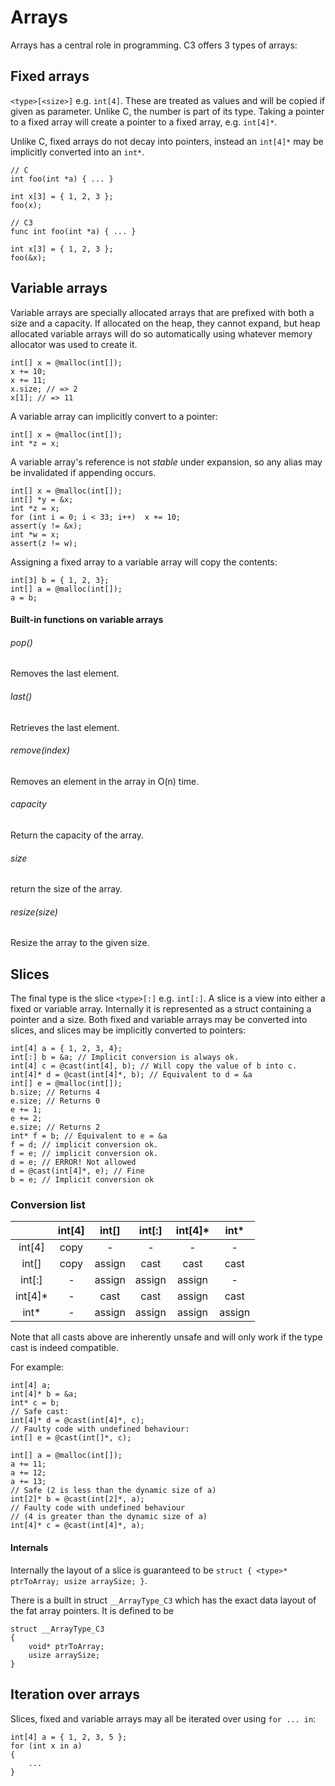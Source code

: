 # Arrays

Arrays has a central role in programming. C3 offers 3 types of arrays:

## Fixed arrays

`<type>[<size>]` e.g. `int[4]`. These are treated as values and will be copied if given as parameter. Unlike C, the number is part of its type. Taking a pointer to a fixed array will create a pointer to a fixed array, e.g. `int[4]*`. 

Unlike C, fixed arrays do not decay into pointers, instead an `int[4]*` may be implicitly converted into an `int*`.

```
// C
int foo(int *a) { ... }

int x[3] = { 1, 2, 3 };
foo(x);

// C3
func int foo(int *a) { ... }

int x[3] = { 1, 2, 3 };
foo(&x);
```

## Variable arrays

Variable arrays are specially allocated arrays that are prefixed with both a size and a capacity. If allocated on the heap, they cannot expand, but heap allocated variable arrays will do so automatically using whatever memory allocator was used to create it. 

```
int[] x = @malloc(int[]);
x += 10;
x += 11;
x.size; // => 2
x[1]; // => 11
```

A variable array can implicitly convert to a pointer:

```
int[] x = @malloc(int[]);
int *z = x;
```

A variable array's reference is not *stable* under expansion, so any alias may be invalidated if appending occurs.

```
int[] x = @malloc(int[]);
int[] *y = &x;
int *z = x;
for (int i = 0; i < 33; i++)  x += 10;
assert(y != &x);
int *w = x;
assert(z != w);
```

Assigning a fixed array to a variable array will copy the contents:

```
int[3] b = { 1, 2, 3};
int[] a = @malloc(int[]);
a = b;
```

#### Built-in functions on variable arrays

###### pop()
Removes the last element.
###### last()
Retrieves the last element.
###### remove(index)
Removes an element in the array in O(n) time.
###### capacity
Return the capacity of the array.
###### size
return the size of the array.
###### resize(size)
Resize the array to the given size.

## Slices

The final type is the slice `<type>[:]`  e.g. `int[:]`. A slice is a view into either a fixed or variable array. Internally it is represented as a struct containing a pointer and a size. Both fixed and variable arrays may be converted into slices, and slices may be implicitly converted to pointers:
    
```
int[4] a = { 1, 2, 3, 4};
int[:] b = &a; // Implicit conversion is always ok.
int[4] c = @cast(int[4], b); // Will copy the value of b into c.
int[4]* d = @cast(int[4]*, b); // Equivalent to d = &a
int[] e = @malloc(int[]);
b.size; // Returns 4
e.size; // Returns 0
e += 1;
e += 2;
e.size; // Returns 2 
int* f = b; // Equivalent to e = &a
f = d; // implicit conversion ok.
f = e; // implicit conversion ok.
d = e; // ERROR! Not allowed
d = @cast(int[4]*, e); // Fine
b = e; // Implicit conversion ok
```
### Conversion list

|  |       int[4] | int[] | int[:] | int[4]* | int* |
|:-:|:-:|:-:|:-:|:-:|:-:|
| int[4] | copy | - | - | - | - |
| int[] | copy | assign | cast | cast | cast |
| int[:] | - | assign | assign | assign | - |
| int[4]* | - | cast | cast | assign | cast |
| int* | - | assign | assign | assign | assign |

Note that all casts above are inherently unsafe and will only work if the type cast is indeed compatible.

For example:

```
int[4] a;
int[4]* b = &a;
int* c = b;
// Safe cast:
int[4]* d = @cast(int[4]*, c); 
// Faulty code with undefined behaviour:
int[] e = @cast(int[]*, c); 
```

```
int[] a = @malloc(int[]);
a += 11;
a += 12;
a += 13;
// Safe (2 is less than the dynamic size of a)
int[2]* b = @cast(int[2]*, a);
// Faulty code with undefined behaviour
// (4 is greater than the dynamic size of a)
int[4]* c = @cast(int[4]*, a);
```

#### Internals

Internally the layout of a slice is guaranteed to be `struct { <type>* ptrToArray; usize arraySize; }`.

There is a built in struct `__ArrayType_C3` which has the exact data layout of the fat array pointers. It is defined to be

```
struct __ArrayType_C3 
{ 
    void* ptrToArray;
    usize arraySize;
}
```

## Iteration over arrays

Slices, fixed and variable arrays may all be iterated over using `for ... in`:

```
int[4] a = { 1, 2, 3, 5 };
for (int x in a)
{
    ...
}
```

